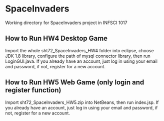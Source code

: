 # SpaceInvaders
Working directory for SpaceInvaders project in INFSCI 1017

## How to Run HW4 Desktop Game
Import the whole sht72_SpaceInvaders_HW4 folder into eclipse, choose JDK 1.8 library, configure the path of mysql connector library, then run LoginGUI.java.
If you already have an account, just log in using your email and password, if not, register for a new account.

## How to Run HW5 Web Game (only login and register function)
Import sht72_SpaceInvaders_HW5.zip into NetBeans, then run index.jsp. If you already have an account, just log in using your email and password, if not, 
register for a new account.
